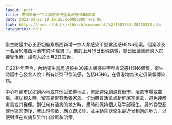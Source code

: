 ```yaml
---
layout: post
title: 廣西新增一宗人類感染甲型禽流感H5N6個案
date: 2021-03-22 19:19:25.000000000 +08:00
link: https://news.rthk.hk/rthk/ch/component/k2/1581938-20210322.htm
categories: rthk
---
```


衞生防護中心正密切監察廣西新增一宗人類感染甲型禽流感H5N6個案。個案涉及一名居於廣西河池市的50歲男子。他於上月16日出現病徵，翌日因嚴重肺炎入院接受治療。該病人於本月2日去世。

自2014年至今，內地衞生當局通報共30宗人類感染甲型禽流感H5N6個案。衞生防護中心發言人說︰所有新型甲型流感，包括H5N6，在香港均為法定須呈報傳染病。

中心呼籲市民如到內地或其他受影響地區，緊記避免到濕貨街市、活禽市場或農場。探訪親友時，留意是否有散養家禽。切勿購買活禽或新鮮屠宰家禽，避免接觸禽鳥或其糞便。到任何有活禽的地方時，應時刻保持個人及手部衞生。另外從受影響地區回港後，若出現病徵，應立即求診，並主動告訴醫生最近曾到過的地方，以便對潛在疾病及早作出診斷和治療。
